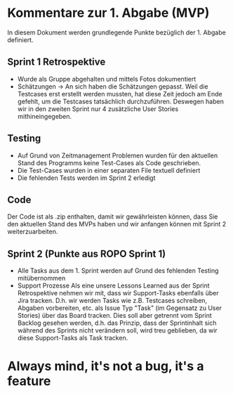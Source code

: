 # Kommentare zur 1. Abgabe (MVP)
In diesem Dokument werden grundlegende Punkte bezüglich der 1. Abgabe definiert.

## Sprint 1 Retrospektive
- Wurde als Gruppe abgehalten und mittels Fotos dokumentiert
- Schätzungen -> An sich haben die Schätzungen gepasst. Weil die Testcases erst erstellt werden mussten, hat diese Zeit jedoch am Ende gefehlt, um die Testcases tatsächlich durchzuführen.
  Deswegen haben wir in den zweiten Sprint nur 4 zusätzliche User Stories mithineingegeben. 

## Testing
- Auf Grund von Zeitmanagement Problemen wurden für den aktuellen Stand des Programms keine Test-Cases als Code geschrieben.
- Die Test-Cases wurden in einer separaten File textuell definiert
- Die fehlenden Tests werden im Sprint 2 erledigt

## Code
Der Code ist als .zip enthalten, damit wir gewährleisten können, dass Sie den aktuellen Stand des MVPs haben und wir anfangen können mit Sprint 2 weiterzuarbeiten.

## Sprint 2 (Punkte aus ROPO Sprint 1)
- Alle Tasks aus dem 1. Sprint werden auf Grund des fehlenden Testing mitübernommen
- Support Prozesse
  Als eine unsere Lessons Learned aus der Sprint Retrospektive nehmen wir mit, dass wir Support-Tasks ebenfalls über Jira tracken.
  D.h. wir werden Tasks wie z.B. Testcases schreiben, Abgaben vorbereiten, etc. als Issue Typ "Task" (im Gegensatz zu User Stories) über das Board tracken.
  Dies soll aber getrennt vom Sprint Backlog gesehen werden, d.h. das Prinzip, dass der Sprintinhalt sich während des Sprints nicht verändern soll, wird treu geblieben, da wir diese Support-Tasks als Task tracken.












# Always mind, it's not a bug, it's a feature 
